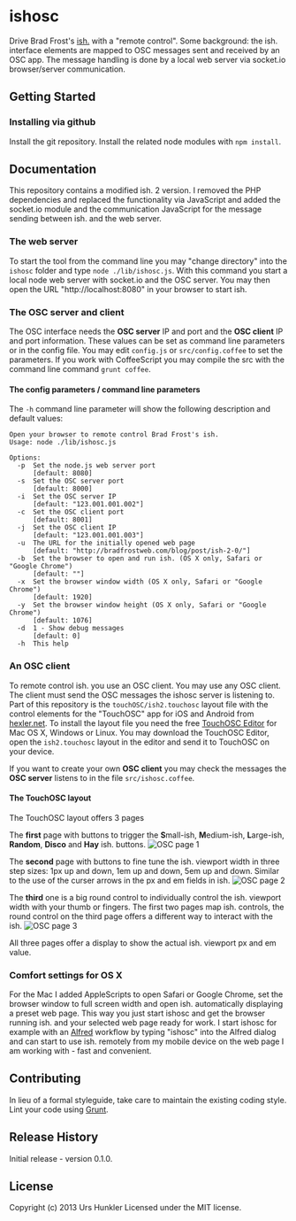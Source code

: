 # ishosc
Drive Brad Frost's [ish.](http://bradfrostweb.com/demo/ish/) with a "remote control". Some background: the ish. interface elements are mapped to OSC messages sent and received by an OSC app. The message handling is done by a local web server via socket.io browser/server communication.

## Getting Started
### Installing via github
Install the git repository. Install the related node modules with `npm install`.

## Documentation
This repository contains a modified ish. 2 version. I removed the PHP dependencies and replaced the functionality via JavaScript and added the socket.io module and the communication JavaScript for the message sending between ish. and the web server.

### The web server
To start the tool from the command line you may "change directory" into the `ishosc` folder and type `node ./lib/ishosc.js`. With this command you start a local node web server with socket.io and the OSC server. You may then open the URL "http://localhost:8080" in your browser to start ish.

### The OSC server and client
The OSC interface needs the **OSC server** IP and port and the **OSC client** IP and port information. These values can be set as command line parameters or in the config file. You may edit `config.js` or `src/config.coffee` to set the parameters. If you  work with CoffeeScript you may compile the src with the command line command `grunt coffee`.

#### The config parameters / command line parameters
The `-h` command line parameter will show the following description and default values:

````
Open your browser to remote control Brad Frost's ish.
Usage: node ./lib/ishosc.js

Options:
  -p  Set the node.js web server port
      [default: 8080]
  -s  Set the OSC server port
      [default: 8000]
  -i  Set the OSC server IP
      [default: "123.001.001.002"]
  -c  Set the OSC client port
      [default: 8001]
  -j  Set the OSC client IP
      [default: "123.001.001.003"]
  -u  The URL for the initially opened web page
      [default: "http://bradfrostweb.com/blog/post/ish-2-0/"]
  -b  Set the browser to open and run ish. (OS X only, Safari or "Google Chrome")
      [default: ""]
  -x  Set the browser window width (OS X only, Safari or "Google Chrome")
      [default: 1920]
  -y  Set the browser window height (OS X only, Safari or "Google Chrome")
      [default: 1076]
  -d  1 - Show debug messages
      [default: 0]
  -h  This help
````

### An OSC client
To remote control ish. you use an OSC client. You may use any OSC client. The client must send the OSC messages the ishosc server is listening to. Part of this repository is the `touchOSC/ish2.touchosc` layout file with the control elements for the "TouchOSC" app for iOS and Android from [hexler.net](http://hexler.net). To install the layout file you need the free [TouchOSC Editor](http://hexler.net/software/touchosc#downloads) for Mac OS X, Windows or Linux. You may download the TouchOSC Editor, open the `ish2.touchosc` layout in the editor and send it to TouchOSC on your device.

If you want to create your own **OSC client** you may check the messages the **OSC server** listens to in the file `src/ishosc.coffee`.

#### The TouchOSC layout
The TouchOSC layout offers 3 pages

The **first** page with buttons to trigger the **S**mall-ish, **M**edium-ish, **L**arge-ish, **Random**, **Disco** and **Hay** ish. buttons.
![OSC page 1](https://raw.github.com/uhunkler/ishosc/master/documentation/images/OSCpage1.png)

The **second** page with buttons to fine tune the ish. viewport width in three step sizes: 1px up and down, 1em up and down, 5em up and down. Similar to the use of the curser arrows in the px and em fields in ish.
![OSC page 2](https://raw.github.com/uhunkler/ishosc/master/documentation/images/OSCpage2.png)

The **third** one is a big round control to individually control the ish. viewport width with your thumb or fingers. The first two pages map ish. controls, the round control on the third page offers a different way to interact with the ish.
![OSC page 3](https://raw.github.com/uhunkler/ishosc/master/documentation/images/OSCpage3.png)

All three pages offer a display to show the actual ish. viewport px and em value.

### Comfort settings for OS X
For the Mac I added AppleScripts to open Safari or Google Chrome, set the browser window to full screen width and open ish. automatically displaying a preset web page. This way you just start ishosc and get the browser running ish. and your selected web page ready for work. I start ishosc for example with an [Alfred](http://www.alfredapp.com) workflow by typing "ishosc" into the Alfred dialog and can start to use ish. remotely from my mobile device on the web page I am working with - fast and convenient.

## Contributing
In lieu of a formal styleguide, take care to maintain the existing coding style. Lint your code using [Grunt](http://gruntjs.com/).

## Release History
Initial release - version 0.1.0.

## License
Copyright (c) 2013 Urs Hunkler
Licensed under the MIT license.

